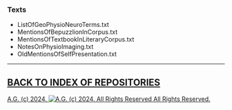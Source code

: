 ### Texts
- ListOfGeoPhysioNeuroTerms.txt
- MentionsOfBepuzzlionInCorpus.txt
- MentionsOfTextbookInLiteraryCorpus.txt
- NotesOnPhysioImaging.txt
- OldMentionsOfSelfPresentation.txt

- - - - - - - - - -

## [BACK TO INDEX OF REPOSITORIES](https://github.com/antiface/Index)

[A.G. (c) 2024. ![A.G. (c) 2024. All Rights Reserved](https://historiotheque.files.wordpress.com/2016/11/ag_signature_official_2015_50px_cropped.jpg) All Rights Reserved.](http://alexgagnon.com)
